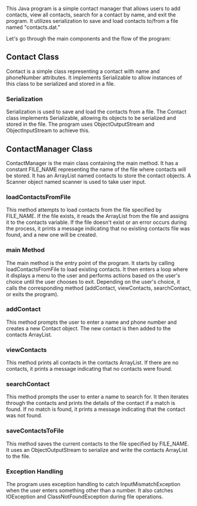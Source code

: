 This Java program is a simple contact manager that allows users to add contacts, view all contacts, search for a contact by name, and exit the program. It utilizes serialization to save and load contacts to/from a file named "contacts.dat."

Let's go through the main components and the flow of the program:

## Contact Class
Contact is a simple class representing a contact with name and phoneNumber attributes. It implements Serializable to allow instances of this class to be serialized and stored in a file.

### Serialization
Serialization is used to save and load the contacts from a file. The Contact class implements Serializable, allowing its objects to be serialized and stored in the file. The program uses ObjectOutputStream and ObjectInputStream to achieve this.

## ContactManager Class
ContactManager is the main class containing the main method. It has a constant FILE_NAME representing the name of the file where contacts will be stored. It has an ArrayList<Contact> named contacts to store the contact objects. A Scanner object named scanner is used to take user input.

### loadContactsFromFile
This method attempts to load contacts from the file specified by FILE_NAME. If the file exists, it reads the ArrayList<Contact> from the file and assigns it to the contacts variable. If the file doesn't exist or an error occurs during the process, it prints a message indicating that no existing contacts file was found, and a new one will be created.

### main Method
The main method is the entry point of the program. It starts by calling loadContactsFromFile to load existing contacts. It then enters a loop where it displays a menu to the user and performs actions based on the user's choice until the user chooses to exit. Depending on the user's choice, it calls the corresponding method (addContact, viewContacts, searchContact, or exits the program).

### addContact
This method prompts the user to enter a name and phone number and creates a new Contact object. The new contact is then added to the contacts ArrayList.

### viewContacts
This method prints all contacts in the contacts ArrayList. If there are no contacts, it prints a message indicating that no contacts were found.

### searchContact
This method prompts the user to enter a name to search for. It then iterates through the contacts and prints the details of the contact if a match is found. If no match is found, it prints a message indicating that the contact was not found.

### saveContactsToFile
This method saves the current contacts to the file specified by FILE_NAME. It uses an ObjectOutputStream to serialize and write the contacts ArrayList to the file.

### Exception Handling
The program uses exception handling to catch InputMismatchException when the user enters something other than a number. It also catches IOException and ClassNotFoundException during file operations.
